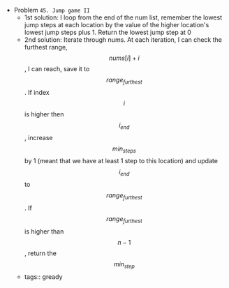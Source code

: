 - Problem `45. Jump game II`
	- 1st solution: I loop from the end of the num list, remember the lowest jump steps at each location by the value of the higher location's lowest jump steps plus 1. Return the lowest jump step at 0
	- 2nd solution: Iterate through nums. At each iteration, I can check the furthest range, $$nums[i] + i$$, I can reach, save it to $$range_{furthest}$$. If index $$i$$ is higher then $$i_{end}$$, increase $$min_{steps}$$ by 1 (meant that we have at least 1 step to this location) and update $$i_{end}$$ to $$range_{furthest}$$. If $$range_{furthest}$$ is higher than $$n-1$$, return the $$min_{step}$$
	- tags:: gready